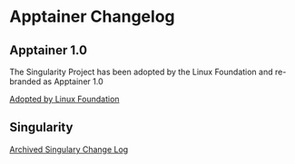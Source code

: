 # Apptainer Changelog

## Apptainer 1.0

The Singularity Project has been adopted by the Linux Foundation and re-branded as Apptainer 1.0

[Adopted by Linux Foundation](https://www.linuxfoundation.org/press-release/new-linux-foundation-project-accelerates-collaboration-on-container-systems-between-enterprise-and-high-performance-computing-environments/)

## Singularity

[Archived Singulary Change Log](https://github.com/apptainer/singularity/blob/e6435db1783d5e939c95a4f85f43d14b0321f079/CHANGELOG.md)
